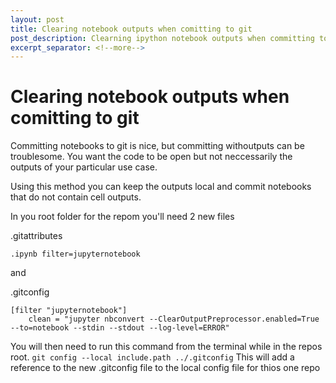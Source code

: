 ```yaml
---
layout: post
title: Clearing notebook outputs when comitting to git
post_description: Clearning ipython notebook outputs when committing to git
excerpt_separator: <!--more-->
---
```

# Clearing notebook outputs when comitting to git

Committing notebooks to git is nice, but committing withoutputs can be troublesome. You want the code to be open but not neccessarily the outputs of your particular use case.

Using this method you can keep the outputs local and commit notebooks that do not contain cell outputs.

In you root folder for the repom you'll need 2 new files


.gitattributes
```*
.ipynb filter=jupyternotebook
```
and


.gitconfig 
```
[filter "jupyternotebook"]
	clean = "jupyter nbconvert --ClearOutputPreprocessor.enabled=True --to=notebook --stdin --stdout --log-level=ERROR"
```

You will then need to run this command from the terminal while in the repos root.
`git config --local include.path ../.gitconfig`
This will add a reference to the new .gitconfig file to the local config file for thios one repo
